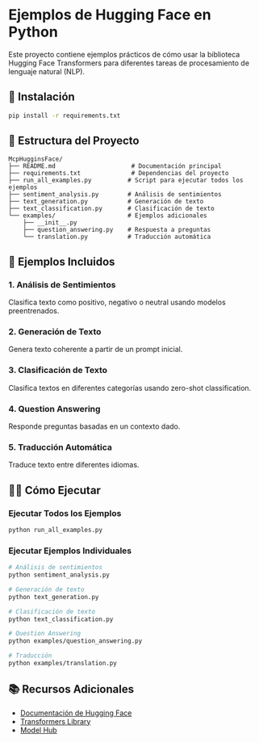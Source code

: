 # Ejemplos de Hugging Face en Python

Este proyecto contiene ejemplos prácticos de cómo usar la biblioteca Hugging Face Transformers para diferentes tareas de procesamiento de lenguaje natural (NLP).

## 🚀 Instalación

```bash
pip install -r requirements.txt
```

## 📁 Estructura del Proyecto

```
McpHugginsFace/
├── README.md                     # Documentación principal
├── requirements.txt              # Dependencias del proyecto
├── run_all_examples.py          # Script para ejecutar todos los ejemplos
├── sentiment_analysis.py        # Análisis de sentimientos
├── text_generation.py           # Generación de texto
├── text_classification.py       # Clasificación de texto
└── examples/                    # Ejemplos adicionales
    ├── __init__.py
    ├── question_answering.py    # Respuesta a preguntas
    └── translation.py           # Traducción automática
```

## 🎯 Ejemplos Incluidos

### 1. Análisis de Sentimientos

Clasifica texto como positivo, negativo o neutral usando modelos preentrenados.

### 2. Generación de Texto

Genera texto coherente a partir de un prompt inicial.

### 3. Clasificación de Texto

Clasifica textos en diferentes categorías usando zero-shot classification.

### 4. Question Answering

Responde preguntas basadas en un contexto dado.

### 5. Traducción Automática

Traduce texto entre diferentes idiomas.

## 🏃‍♂️ Cómo Ejecutar

### Ejecutar Todos los Ejemplos

```bash
python run_all_examples.py
```

### Ejecutar Ejemplos Individuales

```bash
# Análisis de sentimientos
python sentiment_analysis.py

# Generación de texto
python text_generation.py

# Clasificación de texto
python text_classification.py

# Question Answering
python examples/question_answering.py

# Traducción
python examples/translation.py
```

## 📚 Recursos Adicionales

- [Documentación de Hugging Face](https://huggingface.co/docs)
- [Transformers Library](https://github.com/huggingface/transformers)
- [Model Hub](https://huggingface.co/models)
